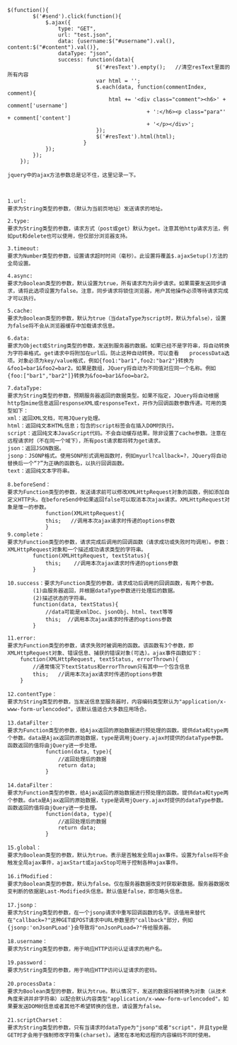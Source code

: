 ```
$(function(){
        $('#send').click(function(){
            $.ajax({
                type: "GET",
                url: "test.json",
                data: {username:$("#username").val(), content:$("#content").val()},
                dataType: "json",
                success: function(data){
                            $('#resText').empty();   //清空resText里面的所有内容
                            var html = ''; 
                            $.each(data, function(commentIndex, comment){
                                html += '<div class="comment"><h6>' + comment['username']
                                            + ':</h6><p class="para"' + comment['content']
                                            + '</p></div>';
                            });
                            $('#resText').html(html);
                        }
            });
        });
    });
```

    jquery中的ajax方法参数总是记不住，这里记录一下。


​    

    1.url: 
    要求为String类型的参数，（默认为当前页地址）发送请求的地址。
    
    2.type: 
    要求为String类型的参数，请求方式（post或get）默认为get。注意其他http请求方法，例如put和delete也可以使用，但仅部分浏览器支持。
    
    3.timeout: 
    要求为Number类型的参数，设置请求超时时间（毫秒）。此设置将覆盖$.ajaxSetup()方法的全局设置。
    
    4.async: 
    要求为Boolean类型的参数，默认设置为true，所有请求均为异步请求。如果需要发送同步请求，请将此选项设置为false。注意，同步请求将锁住浏览器，用户其他操作必须等待请求完成才可以执行。
    
    5.cache: 
    要求为Boolean类型的参数，默认为true（当dataType为script时，默认为false），设置为false将不会从浏览器缓存中加载请求信息。
    
    6.data: 
    要求为Object或String类型的参数，发送到服务器的数据。如果已经不是字符串，将自动转换为字符串格式。get请求中将附加在url后。防止这种自动转换，可以查看　　processData选项。对象必须为key/value格式，例如{foo1:"bar1",foo2:"bar2"}转换为&foo1=bar1&foo2=bar2。如果是数组，JQuery将自动为不同值对应同一个名称。例如{foo:["bar1","bar2"]}转换为&foo=bar1&foo=bar2。
    
    7.dataType: 
    要求为String类型的参数，预期服务器返回的数据类型。如果不指定，JQuery将自动根据http包mime信息返回responseXML或responseText，并作为回调函数参数传递。可用的类型如下：
    xml：返回XML文档，可用JQuery处理。
    html：返回纯文本HTML信息；包含的script标签会在插入DOM时执行。
    script：返回纯文本JavaScript代码。不会自动缓存结果。除非设置了cache参数。注意在远程请求时（不在同一个域下），所有post请求都将转为get请求。
    json：返回JSON数据。
    jsonp：JSONP格式。使用SONP形式调用函数时，例如myurl?callback=?，JQuery将自动替换后一个“?”为正确的函数名，以执行回调函数。
    text：返回纯文本字符串。
    
    8.beforeSend：
    要求为Function类型的参数，发送请求前可以修改XMLHttpRequest对象的函数，例如添加自定义HTTP头。在beforeSend中如果返回false可以取消本次ajax请求。XMLHttpRequest对象是惟一的参数。
                function(XMLHttpRequest){
                this;   //调用本次ajax请求时传递的options参数
                }
    9.complete：
    要求为Function类型的参数，请求完成后调用的回调函数（请求成功或失败时均调用）。参数：XMLHttpRequest对象和一个描述成功请求类型的字符串。
            function(XMLHttpRequest, textStatus){
                this;    //调用本次ajax请求时传递的options参数
            }
    
    10.success：要求为Function类型的参数，请求成功后调用的回调函数，有两个参数。
            (1)由服务器返回，并根据dataType参数进行处理后的数据。
            (2)描述状态的字符串。
            function(data, textStatus){
                //data可能是xmlDoc、jsonObj、html、text等等
                this;  //调用本次ajax请求时传递的options参数
            }
    
    11.error:
    要求为Function类型的参数，请求失败时被调用的函数。该函数有3个参数，即XMLHttpRequest对象、错误信息、捕获的错误对象(可选)。ajax事件函数如下：
        function(XMLHttpRequest, textStatus, errorThrown){
            //通常情况下textStatus和errorThrown只有其中一个包含信息
            this;   //调用本次ajax请求时传递的options参数
        }
    
    12.contentType：
    要求为String类型的参数，当发送信息至服务器时，内容编码类型默认为"application/x-www-form-urlencoded"。该默认值适合大多数应用场合。
    
    13.dataFilter：
    要求为Function类型的参数，给Ajax返回的原始数据进行预处理的函数。提供data和type两个参数。data是Ajax返回的原始数据，type是调用jQuery.ajax时提供的dataType参数。函数返回的值将由jQuery进一步处理。
                function(data, type){
                    //返回处理后的数据
                    return data;
                }
    
    14.dataFilter：
    要求为Function类型的参数，给Ajax返回的原始数据进行预处理的函数。提供data和type两个参数。data是Ajax返回的原始数据，type是调用jQuery.ajax时提供的dataType参数。函数返回的值将由jQuery进一步处理。
                function(data, type){
                    //返回处理后的数据
                    return data;
                }
    
    15.global：
    要求为Boolean类型的参数，默认为true。表示是否触发全局ajax事件。设置为false将不会触发全局ajax事件，ajaxStart或ajaxStop可用于控制各种ajax事件。
    
    16.ifModified：
    要求为Boolean类型的参数，默认为false。仅在服务器数据改变时获取新数据。服务器数据改变判断的依据是Last-Modified头信息。默认值是false，即忽略头信息。
    
    17.jsonp：
    要求为String类型的参数，在一个jsonp请求中重写回调函数的名字。该值用来替代在"callback=?"这种GET或POST请求中URL参数里的"callback"部分，例如{jsonp:'onJsonPLoad'}会导致将"onJsonPLoad=?"传给服务器。
    
    18.username：
    要求为String类型的参数，用于响应HTTP访问认证请求的用户名。
    
    19.password：
    要求为String类型的参数，用于响应HTTP访问认证请求的密码。
    
    20.processData：
    要求为Boolean类型的参数，默认为true。默认情况下，发送的数据将被转换为对象（从技术角度来讲并非字符串）以配合默认内容类型"application/x-www-form-urlencoded"。如果要发送DOM树信息或者其他不希望转换的信息，请设置为false。
    
    21.scriptCharset：
    要求为String类型的参数，只有当请求时dataType为"jsonp"或者"script"，并且type是GET时才会用于强制修改字符集(charset)。通常在本地和远程的内容编码不同时使用。
